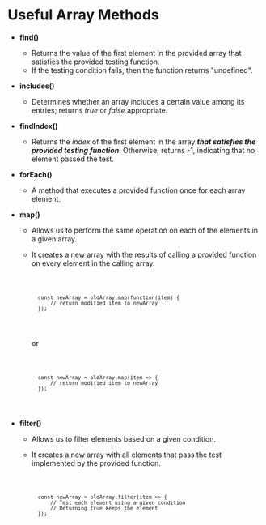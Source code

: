 # Useful Array Methods
- **find()**
	- Returns the value of the first element in the provided array that satisfies the provided testing function.
	- If the testing condition fails, then the function returns "undefined".
- **includes()**
	- Determines whether an array includes a certain value among its entries; returns *true* or *false* appropriate.
- **findIndex()**
	- Returns the *index* of the first element in the array ***that satisfies the provided testing function***. Otherwise, returns -1, indicating that no element passed the test.
- **forEach()**
	- A method that executes a provided function once for each array element.
- **map()**
	- Allows us to perform the same operation on each of the elements in a given array.
	- It creates a new array with the results of calling a provided function on every element in the calling array.

		<code>
		
			const newArray = oldArray.map(function(item) {
				// return modified item to newArray
			});
		
		</code>
		<p>or</p>
		<code>
		
			const newArray = oldArray.map(item => {
				// return modified item to newArray
			});
		
		</code>

- **filter()**
	- Allows us to filter elements based on a given condition.
	- It creates a new array with all elements that pass the test implemented by the provided function.

		<code>

			const newArray = oldArray.filter(item => {
				// Test each element using a given condition
				// Returning true keeps the element
			});
		
		</code>